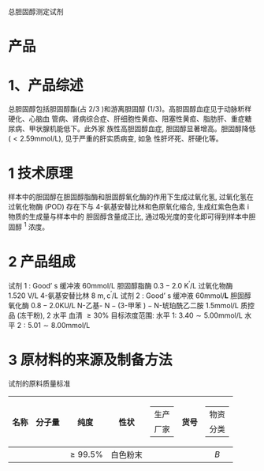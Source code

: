总胆固醇测定试剂

# 产品

# 1、产品综述

总胆固醇包括胆固醇酯(占 2/3 )和游离胆固醇
(1/3)。高胆固醇血症见于动脉䉼样硬化、心脑血
管病、肾病综合症、肝细胞性黄疸、阻塞性黄疸、脂肪肝、重症糖尿病、甲状腺机能低下。此外家
族性高胆固醇血症, 胆固醇显著增高。胆固醇降低 ( \< 2.59mmol/L),
见于严重的肝实质病变, 如急 性肝坏死、肝硬化等。

# 1 技术原理

样本中的胆固醇在胆固醇脂酶和胆固醇氧化酶的作用下生成过氧化氢,
过氧化氢在过氧化物酶 (POD) 存在下与 4-氨基安替比林和色原氧化缩合,
生成红紫色色素 i 物质的生成量与样本中的 胆固醇含量成正比,
通过吸光度的变化即可得到样本中胆固醇 <sup>1</sup> 浓度。

# 2 产品组成

试剂 1 : Good’ s 缓冲液 60mmol/L 胆固醇脂酶 0.3 − 2.0 K<sup>′</sup>/L
过氧化物酶 1.520 V/L 4-氨基安替比林 8 m, c<sup>′</sup>/L 试剂 2 : Good’
s 缓冲液 60mmol/**L** 胆固醇氧化酶 0.8 − 2.0KU/L N-乙基- N − (3-甲苯
) − N-琥珀酰乙二胺 1.5mmol/L 质控品 (冻干粉), 2 水平 血清  ≥ 30%
目标浓度范围: 水平 1: 3.40 ∼ 5.00mmol/L 水平 2 : 5.01 ∼ 8.00mmol/L

# 3 原材料的来源及制备方法

试剂的原料质量标准

<table>
<thead>
<tr>
<th style="text-align: center;">名称</th>
<th style="text-align: center;">分子量</th>
<th style="text-align: center;">纯度</th>
<th style="text-align: center;">性状</th>
<th style="text-align: center;"><table>
<tbody>
<tr>
<td style="text-align: center;">生产</td>
</tr>
<tr>
<td style="text-align: center;">厂家</td>
</tr>
</tbody>
</table></th>
<th style="text-align: center;">货号</th>
<th style="text-align: center;"><table>
<tbody>
<tr>
<td style="text-align: center;">物资</td>
</tr>
<tr>
<td style="text-align: center;">分类</td>
</tr>
</tbody>
</table></th>
</tr>
</thead>
<tbody>
<tr>
<td style="text-align: center;"></td>
<td style="text-align: center;"></td>
<td style="text-align: center;"><span
class="math inline"> ≥ 99.5%</span></td>
<td style="text-align: center;">白色粉末</td>
<td style="text-align: center;"></td>
<td style="text-align: center;"></td>
<td style="text-align: center;"><span
class="math inline"><em>B</em></span></td>
</tr>
</tbody>
</table>

